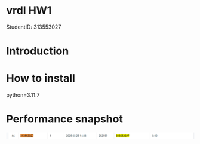 # vrdl HW1
StudentID: 313553027

# Introduction

# How to install
python=3.11.7

# Performance snapshot
![image](https://github.com/jennytenghere/VRDL-HW1/blob/main/v11_score.png)
